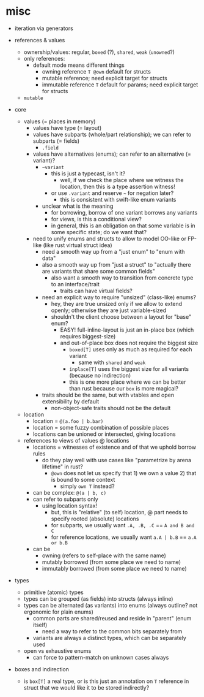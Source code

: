 # misc

- iteration via generators

- references & values
  - ownership/values: regular, `boxed` (?), `shared`, `weak` (`unowned`?)
  - only references:
    - default mode means different things
      - owning reference `T @own` default for structs
      - mutable reference; need explicit target for structs
      - immutable reference `T` default for params; need explicit target for structs
  - `mutable`

- core
  - values (= places in memory)
    - values have type (= layout)
    - values have subparts (whole/part relationship); we can refer to subparts (= fields)
      - `.field`
    - values have alternatives (enums); can refer to an alternative (= variant)?
      - `~variant`
        - this is just a typecast, isn't it?
          - well, if we check the place where we witness the location, then this is a type assertion witness!
        - or use `.variant` and reserve `~` for negation later?
          - this is consistent with swift-like enum variants
      - unclear what is the meaning
        - for borrowing, borrow of one variant borrows any variants
        - for views, is this a conditional view?
        - in general, this is an obligation on that some variable is in some specific state; do we want that?
    - need to unify enums and structs to allow to model OO-like or FP-like (like rust virtual struct idea)
      - need a smooth way up from a "just enum" to "enum with data"
      - also a smooth way up from "just a struct" to "actually there are variants that share some common fields"
        - also want a smooth way to transition from concrete type to an interface/trait
          - traits can have virtual fields?
      - need an explicit way to require "unsized" (class-like) enums?
        - hey, they are true unsized only if we allow to extend openly; otherwise they are just variable-sized
        - shouldn't the client choose between a layout for "base" enum?
          - EASY! full-inline-layout is just an in-place box (which requires biggest-size)
          - and out-of-place box does not require the biggest size
            - `boxed[T]` uses only as much as required for each variant
              - same with `shared` and `weak`
            - `inplace[T]` uses the biggest size for all variants (because no indirection)
            - this is one more place where we can be better than rust because our `box` is more magical?
      - traits should be the same, but with vtables and open extensibility by default
        - non-object-safe traits should not be the default
  - location
    - location = `@(a.foo | b.bar)`
    - location = some fuzzy combination of possible places
    - locations can be unioned or intersected, giving locations
  - references to views of values @ locations
    - locations = witnesses of existence and of that we uphold borrow rules
      - do they play well with use cases like "parametrize by arena lifetime" in rust?
        - `@own` does not let us specify that 1) we own a value 2) that is bound to some context
          - simply `own T` instead?
    - can be complex: `@(a | b, c)`
    - can refer to subparts only
      - using location syntax!
        - but, this is "relative" (to self) location, @ part needs to specify rooted (absolute) locations
        - for subparts, we usually want `.A, .B, .C` == `A and B and C`
        - for reference locations, we usually want `a.A | b.B` == `a.A or b.B`
    - can be
      - owning (refers to self-place with the same name)
      - mutably borrowed (from some place we need to name)
      - immutably borrowed (from some place we need to name)

- types
  - primitive (atomic) types
  - types can be grouped (as fields) into structs (always inline)
  - types can be alternated (as variants) into enums (always outline? not ergonomic for plain enums)
    - common parts are shared/reused and reside in "parent" (enum itself)
      - need a way to refer to the common bits separately from
    - variants are always a distinct types, which can be separately used
  - open vs exhaustive enums
    - can force to pattern-match on unknown cases always

- boxes and indirection
  - is `box[T]` a real type, or is this just an annotation on `T` reference in struct that we would like it to be stored indirectly?
